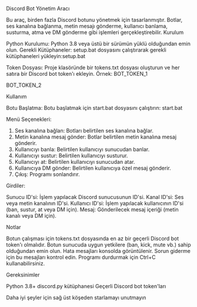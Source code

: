 Discord Bot Yönetim Aracı

Bu araç, birden fazla Discord botunu yönetmek için tasarlanmıştır. Botlar, ses kanalına bağlanma, metin mesajı gönderme, kullanıcı banlama, susturma, atma ve DM gönderme gibi işlemleri gerçekleştirebilir.
Kurulum

Python Kurulumu: Python 3.8 veya üstü bir sürümün yüklü olduğundan emin olun.
Gerekli Kütüphaneler: setup.bat dosyasını çalıştırarak gerekli kütüphaneleri yükleyin:setup.bat


Token Dosyası: 
Proje klasöründe bir tokens.txt dosyası oluşturun ve her satıra bir Discord bot token'ı ekleyin. Örnek:
BOT_TOKEN_1

BOT_TOKEN_2



Kullanım

Botu Başlatma: Botu başlatmak için start.bat dosyasını çalıştırın:
start.bat


Menü Seçenekleri:

1. Ses kanalına bağlan: Botları belirtilen ses kanalına bağlar.
2. Metin kanalına mesaj gönder: Botlar belirtilen metin kanalına mesaj gönderir.
3. Kullanıcıyı banla: Belirtilen kullanıcıyı sunucudan banlar.
4. Kullanıcıyı sustur: Belirtilen kullanıcıyı susturur.
5. Kullanıcıyı at: Belirtilen kullanıcıyı sunucudan atar.
6. Kullanıcıya DM gönder: Belirtilen kullanıcıya özel mesaj gönderir.
7. Çıkış: Programı sonlandırır.


Girdiler:

Sunucu ID'si: İşlem yapılacak Discord sunucusunun ID'si.
Kanal ID'si: Ses veya metin kanalının ID'si.
Kullanıcı ID'si: İşlem yapılacak kullanıcının ID'si (ban, sustur, at veya DM için).
Mesaj: Gönderilecek mesaj içeriği (metin kanalı veya DM için).



Notlar

Botun çalışması için tokens.txt dosyasında en az bir geçerli Discord bot token'ı olmalıdır.
Botun sunucuda uygun yetkilere (ban, kick, mute vb.) sahip olduğundan emin olun.
Hata mesajları konsolda görüntülenir. Sorun giderme için bu mesajları kontrol edin.
Programı durdurmak için Ctrl+C kullanabilirsiniz.

Gereksinimler

Python 3.8+
discord.py kütüphanesi
Geçerli Discord bot token'ları


Daha iyi şeyler için sağ üst köşeden starlamayı unutmayın